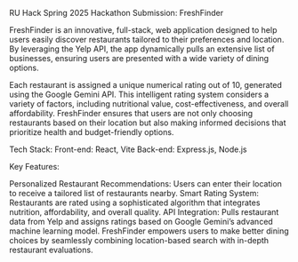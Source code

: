 RU Hack Spring 2025 Hackathon Submission: FreshFinder

FreshFinder is an innovative, full-stack, web application designed to help users easily discover restaurants tailored to their preferences and location. By leveraging the Yelp API, the app dynamically pulls an extensive list of businesses, ensuring users are presented with a wide variety of dining options.

Each restaurant is assigned a unique numerical rating out of 10, generated using the Google Gemini API. This intelligent rating system considers a variety of factors, including nutritional value, cost-effectiveness, and overall affordability. FreshFinder ensures that users are not only choosing restaurants based on their location but also making informed decisions that prioritize health and budget-friendly options.


Tech Stack:
Front-end: React, Vite
Back-end: Express.js, Node.js


Key Features:

Personalized Restaurant Recommendations: Users can enter their location to receive a tailored list of restaurants nearby.
Smart Rating System: Restaurants are rated using a sophisticated algorithm that integrates nutrition, affordability, and overall quality.
API Integration: Pulls restaurant data from Yelp and assigns ratings based on Google Gemini’s advanced machine learning model.
FreshFinder empowers users to make better dining choices by seamlessly combining location-based search with in-depth restaurant evaluations.



